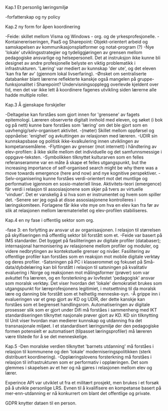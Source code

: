 
Kap.1 Et personlig læringsmiljø

-forfatterskap og ny policy

Kap.2 ny form for åpen koordinering

-Feide: skillet mellom Visma og Windows - org. og de yrkesprofesjonelle.
-Kontainereriseringen, PaaS og Sharepoint: Objekt-orientert arbeid og samskapelsen av kommunikasjonsplatformer og notat-program (?)
-Nye 'lokale' utviklingsstrategier og tydeliggjøringen av grensen mellom pedagogiske ansvarlige og helsepersonell. Det at instruksjon ikke kunne bli designet av andre profesjonelle belyste en viktig problematikk i infrastrukturen. 'Læring' var mediert av kunnskap 'der ute', og det eleven 'kan fra før av' (gjennom lokal livserfaring). 
-Ønsket om sentraliserte databanker blant lærerne reflekterte kanskje også mangelen på gruppe-funksjonalitet i Sharepoint? Undervisningsopplegg overlevde kjeldent over tid, men det var ikke lett å koordinere fagenes utvikling siden lærerne alle hadde multiple roller. 



Kap.3 Å gjenskape forskjeller

-Deltagelse kan forståes som gjort innen for 'grensene' av fagets epitemologi. Læreren observerte digitalt innhold med eleven, og søket (i bok og på nett) kunne bare forståes som 'læring' om det ble gjort som en uavhengig/selv-organisert aktivitet.
-(møter) Skillet mellom oppførsel og oppnåelse: 'enighet' og avkuttingen av relasjonen med læreren.
-UDIR sin kunnskapsbase og politisk ikke-kvalkulering innen utviklingen av kompetansemålene.
-Flyttingen av grenser (mot internett) i håndtering av elev-profilen: å ikke skille mellom det individuelle og det samfunnsmessige i oppgave-teksten.
-Symbolikken tilknyttet kulturarven som en felles referanseramme var en måte å skape et felles utgangspunkt, but the increasing importance of self-organised search might be why there was a move towards emergence (here and now) and nye kognitive perspektiver.
-Selv-organisering kunne forståes verdi-orientert mot det muntlige og performative igjennom en sosio-materiell linse. Aktivitets-teori (emergence) får verdi i relasjon til assosiasjonene som skjer på tvers av virtuelle 'vinduer'. Det er vanskelig å si hva som er instrumentet og hvem som spiller det.
-Senere ser jeg også at disse assosiasjonene kontrolleres i læringskomiteen. Forlagene får ikke vite mye om hva en elev kan fra før av slik at relasjonen mellom læremateriellet og elev-profilen stabiliseres. 


Kap.4 en ny fase i offentlig sektor som org.

-fase 3: en forlytting av ansvar ut av organisasjonen. I relasjon til størrelsen på skyifiseringen må offentlig sektor bli forstått som et.
-Feide var basert på IMS standarder. Det bygget på fasiliteringen av digitale profiler (databaser); internasjonal harmonisering av relasjonene mellom profiler og moduler, og videre nedbrytingen av kontekstuelle grenser og nivåer. Fasilitering av offentlige profiler kan forståes som en reaksjon mot mobile digitale verktøy og deres profiler.
-Satsningen på PC i klasserommet og fokuset på Små-data/dybdelæring kan bli forstått i relasjon til satsningen på kvalitativ evaluering i Norge og reaksjonen mot målingsformer (prøver) som var avkuttet fra læreren, og en forsterkning av lovfestet 'pedagogisk' ansvar som moralsk verktøy. Det viser hvordan det 'lokale' demokratiet brukes som utgangspunkt for læreprofesjonens legitimiet, i motsettning til da moralsk lære og danning ble forstått som et helhetlig menneske-syn. 
-Å grippe inn i evalueringen var et grep gjort av KD og UDIR, der dette kanskje kan forståes som et begrenset handlingsrom. Automatiseringen av digitale prosesser slik som er gjort under Difi må forståes i sammenheng med IKT standardiseringen tilknyttet nasjonale prøver gjort av KD. KD sin tilknytting til Unit viser hvordan man medierer kunnskap og utdanning fra det transnasjonale miljøet. I et standardisert læringsmiljø der den pedagogiske formen potensielt er automatisert (tilpasset læringsprofiler) må læreren være tilstede for å se det menneskelige. 

Kap.5
-Den moralske verdien tilknyttet 'barnets utdanning' må forståes i relasjon til kommunene og den 'lokale' moderniseringspolitikken (sterk distribuert koordinering).
-Opplæringslovens forsterkning må forståes i relasjon til infrastrukturen som er performativ i opplæringen. Det som glemmes i skapelsen av et her og nå gjøres i relasjonen mellom elev og lærer. 



Experince API var utviklet ut fra et militært prosjekt, men brukes i et forsøk på å utvikle personlige LRS. Evnen til å kvalifisere en kompetanse basert på mer-enn-utdanning er nå konkurrert om blant det offentlige og private. 

GDPR knytter dataen til en person.







